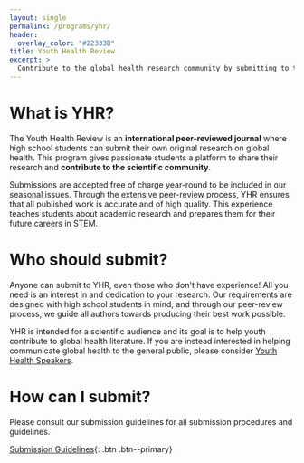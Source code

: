 ```yaml
---
layout: single
permalink: /programs/yhr/
header:
  overlay_color: "#22333B"
title: Youth Health Review
excerpt: >
  Contribute to the global health research community by submitting to the Youth Health Review (YHR)
---
```


# What is YHR?

The Youth Health Review is an **international peer-reviewed journal** where high school students can submit their own original research on global health. This program gives passionate students a platform to share their research and **contribute to the scientific community**.

Submissions are accepted free of charge year-round to be included in our seasonal issues. Through the extensive peer-review process, YHR ensures that all published work is accurate and of high quality. This experience teaches students about academic research and prepares them for their future careers in STEM.

# Who should submit?

Anyone can submit to YHR, even those who don't have experience! All you need is an interest in and dedication to your research. Our requirements are designed with high school students in mind, and through our peer-review process, we guide all authors towards producing their best work possible.

YHR is intended for a scientific audience and its goal is to help youth contribute to global health literature. If you are instead interested in helping communicate global health to the general public, please consider [Youth Health Speakers](/programs/yhs/).

# How can I submit?
Please consult our submission guidelines for all submission procedures and guidelines. 

[Submission Guidelines](https://docs.google.com/document/d/1V9tPwvEdDZOVlXSGNfbrQrsZVgqau0xqZNzGNuDVD9k/edit?usp=sharing){: .btn .btn--primary}